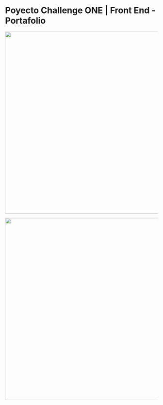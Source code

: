 # Poyecto Challenge ONE | Front End -  Portafolio

<p align="center" >
     <img width="600" heigth="600" src="">
</p>

<p align="center" >
     <img width="600" heigth="600" src="">
</p>
